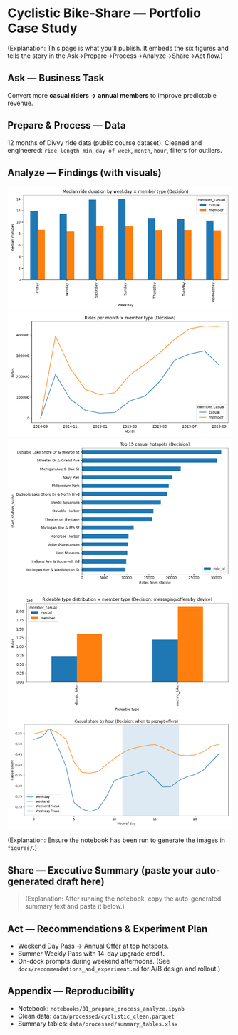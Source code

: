 # Cyclistic Bike-Share — Portfolio Case Study

(Explanation: This page is what you'll publish. It embeds the six figures and tells the story in the Ask→Prepare→Process→Analyze→Share→Act flow.)

## Ask — Business Task
Convert more **casual riders → annual members** to improve predictable revenue.

## Prepare & Process — Data
12 months of Divvy ride data (public course dataset). Cleaned and engineered: `ride_length_min`, `day_of_week`, `month`, `hour`, filters for outliers.

## Analyze — Findings (with visuals)
![Median ride duration by weekday × member type](../figures/fig1_median_duration_weekday.png)
![Rides per month × member type (seasonality)](../figures/fig2_rides_per_month.png)
![Top 15 casual hotspots](../figures/fig3_top_casual_hotspots.png)
![Rideable type distribution × member type](../figures/fig4_device_mix.png)
![Casual share by hour (weekend vs weekday)](../figures/fig5_casual_share_by_hour.png)

(Explanation: Ensure the notebook has been run to generate the images in `figures/`.)

## Share — Executive Summary (paste your auto-generated draft here)
> (Explanation: After running the notebook, copy the auto-generated summary text and paste it below.)

## Act — Recommendations & Experiment Plan
- Weekend Day Pass → Annual Offer at top hotspots.
- Summer Weekly Pass with 14-day upgrade credit.
- On-dock prompts during weekend afternoons.
(See `docs/recommendations_and_experiment.md` for A/B design and rollout.)

## Appendix — Reproducibility
- Notebook: `notebooks/01_prepare_process_analyze.ipynb`
- Clean data: `data/processed/cyclistic_clean.parquet`
- Summary tables: `data/processed/summary_tables.xlsx`
